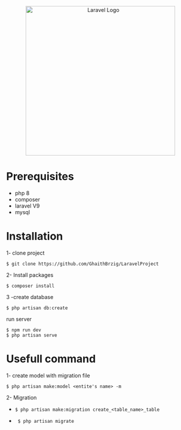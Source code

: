 <p align="center"><a href="https://laravel.com" target="_blank"><img src="https://raw.githubusercontent.com/laravel/art/master/logo-lockup/5%20SVG/2%20CMYK/1%20Full%20Color/laravel-logolockup-cmyk-red.svg" width="400" alt="Laravel Logo"></a></p>

# Prerequisites
- php 8
- composer
- laravel V9
- mysql
# Installation 
1- clone project
```
$ git clone https://github.com/GhaithBrzig/LaravelProject
```
2- Install packages
```
$ composer install
```
3 -create database
```
$ php artisan db:create
```

run server 
```
$ npm run dev
$ php artisan serve
```

# Usefull command
1- create model with migration file
```
$ php artisan make:model <entite's name> -m
```
2- Migration 

- ````
  $ php artisan make:migration create_<table_name>_table
  ````
- ````
   $ php artisan migrate
  `````



